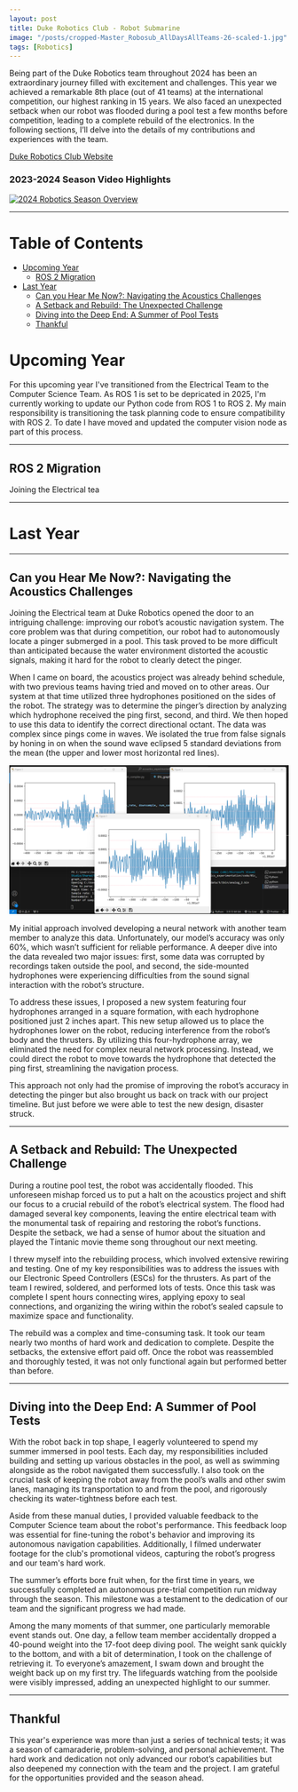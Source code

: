 ```yaml
---
layout: post
title: Duke Robotics Club - Robot Submarine
image: "/posts/cropped-Master_Robosub_AllDaysAllTeams-26-scaled-1.jpg"
tags: [Robotics]
---
```


Being part of the Duke Robotics team throughout 2024 has been an extraordinary journey filled with excitement and challenges. This year we achieved a remarkable 8th place (out of 41 teams) at the international competition, our highest ranking in 15 years. We also faced an unexpected setback when our robot was flooded during a pool test a few months before competition, leading to a complete rebuild of the electronics. In the following sections, I’ll delve into the details of my contributions and experiences with the team.

<a href="https://www.duke-robotics.com" target="_blank">Duke Robotics Club Website</a>

### 2023-2024 Season Video Highlights
[![2024 Robotics Season Overview](https://img.youtube.com/vi/hP1Sr-XBpaE/maxresdefault.jpg)](https://www.youtube.com/watch?v=hP1Sr-XBpaE)

___

# Table of Contents

- [Upcoming Year](#upcoming-year)
  - [ROS 2 Migration](#ros2-migration)
- [Last Year](#last-year)
  - [Can you Hear Me Now?: Navigating the Acoustics Challenges](#acoustics-challenges)
  - [A Setback and Rebuild: The Unexpected Challenge](#setback-rebuild)
  - [Diving into the Deep End: A Summer of Pool Tests](#pool-tests)
  - [Thankful](#thankful)

# Upcoming Year <a name="upcoming-year"></a>

For this upcoming year I've transitioned from the Electrical Team to the Computer Science Team. As ROS 1 is set to be depricated in 2025, I'm currently working to update our Python code from ROS 1 to ROS 2. My main responsibility is transitioning the task planning code to ensure compatibility with ROS 2. To date I have moved and updated the computer vision node as part of this process.

___

## ROS 2 Migration <a name="ros2-migration"></a>

Joining the Electrical tea

___

# Last Year <a name="last-year"></a>

___

## Can you Hear Me Now?: Navigating the Acoustics Challenges <a name="acoustics-challenges"></a>


Joining the Electrical team at Duke Robotics opened the door to an intriguing challenge: improving our robot’s acoustic navigation system. The core problem was that during competition, our robot had to autonomously locate a pinger submerged in a pool. This task proved to be more difficult than anticipated because the water environment distorted the acoustic signals, making it hard for the robot to clearly detect the pinger.

When I came on board, the acoustics project was already behind schedule, with two previous teams having tried and moved on to other areas. Our system at that time utilized three hydrophones positioned on the sides of the robot. The strategy was to determine the pinger’s direction by analyzing which hydrophone received the ping first, second, and third. We then hoped to use this data to identify the correct directional octant. The data was complex since pings come in waves. We isolated the true from false signals by honing in on when the sound wave eclipsed 5 standard deviations from the mean (the upper and lower most horizontal red lines).

![alt text](/img/posts/Screenshot-2024-02-29-194412.png "Acoustics Data")

My initial approach involved developing a neural network with another team member to analyze this data. Unfortunately, our model’s accuracy was only 60%, which wasn’t sufficient for reliable performance. A deeper dive into the data revealed two major issues: first, some data was corrupted by recordings taken outside the pool, and second, the side-mounted hydrophones were experiencing difficulties from the sound signal interaction with the robot’s structure.

To address these issues, I proposed a new system featuring four hydrophones arranged in a square formation, with each hydrophone positioned just 2 inches apart. This new setup allowed us to place the hydrophones lower on the robot, reducing interference from the robot’s body and the thrusters. By utilizing this four-hydrophone array, we eliminated the need for complex neural network processing. Instead, we could direct the robot to move towards the hydrophone that detected the ping first, streamlining the navigation process.

This approach not only had the promise of improving the robot’s accuracy in detecting the pinger but also brought us back on track with our project timeline. But just before we were able to test the new design, disaster struck.

___

## A Setback and Rebuild: The Unexpected Challenge <a name="setback-rebuild"></a>

During a routine pool test, the robot was accidentally flooded. This unforeseen mishap forced us to put a halt on the acoustics project and shift our focus to a crucial rebuild of the robot’s electrical system. The flood had damaged several key components, leaving the entire electrical team with the monumental task of repairing and restoring the robot’s functions. Despite the setback, we had a sense of humor about the situation and played the Tintanic movie theme song throughout our next meeting.

I threw myself into the rebuilding process, which involved extensive rewiring and testing. One of my key responsibilities was to address the issues with our Electronic Speed Controllers (ESCs) for the thrusters. As part of the team I rewired, soldered, and performed lots of tests. Once this task was complete I spent hours connecting wires, applying epoxy to seal connections, and organizing the wiring within the robot’s sealed capsule to maximize space and functionality.

The rebuild was a complex and time-consuming task. It took our team nearly two months of hard work and dedication to complete. Despite the setbacks, the extensive effort paid off. Once the robot was reassembled and thoroughly tested, it was not only functional again but performed better than before.

___

## Diving into the Deep End: A Summer of Pool Tests <a name="pool-tests"></a>

With the robot back in top shape, I eagerly volunteered to spend my summer immersed in pool tests. Each day, my responsibilities included building and setting up various obstacles in the pool, as well as swimming alongside as the robot navigated them successfully. I also took on the crucial task of keeping the robot away from the pool’s walls and other swim lanes, managing its transportation to and from the pool, and rigorously checking its water-tightness before each test.

Aside from these manual duties, I provided valuable feedback to the Computer Science team about the robot's performance. This feedback loop was essential for fine-tuning the robot's behavior and improving its autonomous navigation capabilities. Additionally, I filmed underwater footage for the club's promotional videos, capturing the robot’s progress and our team's hard work.

The summer’s efforts bore fruit when, for the first time in years, we successfully completed an autonomous pre-trial competition run midway through the season. This milestone was a testament to the dedication of our team and the significant progress we had made.

Among the many moments of that summer, one particularly memorable event stands out. One day, a fellow team member accidentally dropped a 40-pound weight into the 17-foot deep diving pool. The weight sank quickly to the bottom, and with a bit of determination, I took on the challenge of retrieving it. To everyone’s amazement, I swam down and brought the weight back up on my first try. The lifeguards watching from the poolside were visibly impressed, adding an unexpected highlight to our summer.

___

## Thankful <a name="thankful"></a>

This year's experience was more than just a series of technical tests; it was a season of camaraderie, problem-solving, and personal achievement. The hard work and dedication not only advanced our robot’s capabilities but also deepened my connection with the team and the project. I am grateful for the opportunities provided and the season ahead.

